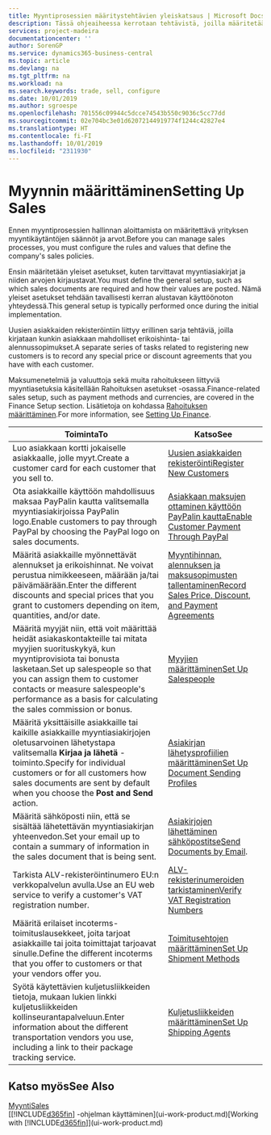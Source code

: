 ```yaml
---
title: Myyntiprosessien määritystehtävien yleiskatsaus | Microsoft Docs
description: Tässä ohjeaiheessa kerrotaan tehtävistä, joilla määritetään myyntikäytäntöjen ja -prosessien määrityksessä käytettävät säännöt ja arvot.
services: project-madeira
documentationcenter: ''
author: SorenGP
ms.service: dynamics365-business-central
ms.topic: article
ms.devlang: na
ms.tgt_pltfrm: na
ms.workload: na
ms.search.keywords: trade, sell, configure
ms.date: 10/01/2019
ms.author: sgroespe
ms.openlocfilehash: 701556c09944c5dcce74543b550c9036c5cc77dd
ms.sourcegitcommit: 02e704bc3e01d62072144919774f1244c42827e4
ms.translationtype: HT
ms.contentlocale: fi-FI
ms.lasthandoff: 10/01/2019
ms.locfileid: "2311930"
---
```

# <a name="setting-up-sales"></a><span data-ttu-id="53963-103">Myynnin määrittäminen</span><span class="sxs-lookup"><span data-stu-id="53963-103">Setting Up Sales</span></span>
<span data-ttu-id="53963-104">Ennen myyntiprosessien hallinnan aloittamista on määritettävä yrityksen myyntikäytäntöjen säännöt ja arvot.</span><span class="sxs-lookup"><span data-stu-id="53963-104">Before you can manage sales processes, you must configure the rules and values that define the company's sales policies.</span></span>

<span data-ttu-id="53963-105">Ensin määritetään yleiset asetukset, kuten tarvittavat myyntiasiakirjat ja niiden arvojen kirjaustavat.</span><span class="sxs-lookup"><span data-stu-id="53963-105">You must define the general setup, such as which sales documents are required and how their values are posted.</span></span> <span data-ttu-id="53963-106">Nämä yleiset asetukset tehdään tavallisesti kerran alustavan käyttöönoton yhteydessä.</span><span class="sxs-lookup"><span data-stu-id="53963-106">This general setup is typically performed once during the initial implementation.</span></span>

<span data-ttu-id="53963-107">Uusien asiakkaiden rekisteröintiin liittyy erillinen sarja tehtäviä, joilla kirjataan kunkin asiakkaan mahdolliset erikoishinta- tai alennussopimukset.</span><span class="sxs-lookup"><span data-stu-id="53963-107">A separate series of tasks related to registering new customers is to record any special price or discount agreements that you have with each customer.</span></span>

<span data-ttu-id="53963-108">Maksumenetelmiä ja valuuttoja sekä muita rahoitukseen liittyviä myyntiasetuksia käsitellään Rahoituksen asetukset -osassa.</span><span class="sxs-lookup"><span data-stu-id="53963-108">Finance-related sales setup, such as payment methods and currencies, are covered in the Finance Setup section.</span></span> <span data-ttu-id="53963-109">Lisätietoja on kohdassa [Rahoituksen määrittäminen](finance-setup-finance.md).</span><span class="sxs-lookup"><span data-stu-id="53963-109">For more information, see [Setting Up Finance](finance-setup-finance.md).</span></span>

| <span data-ttu-id="53963-110">Toiminta</span><span class="sxs-lookup"><span data-stu-id="53963-110">To</span></span> | <span data-ttu-id="53963-111">Katso</span><span class="sxs-lookup"><span data-stu-id="53963-111">See</span></span> |
| --- | --- |
| <span data-ttu-id="53963-112">Luo asiakkaan kortti jokaiselle asiakkaalle, jolle myyt.</span><span class="sxs-lookup"><span data-stu-id="53963-112">Create a customer card for each customer that you sell to.</span></span> |[<span data-ttu-id="53963-113">Uusien asiakkaiden rekisteröinti</span><span class="sxs-lookup"><span data-stu-id="53963-113">Register New Customers</span></span>](sales-how-register-new-customers.md) |
| <span data-ttu-id="53963-114">Ota asiakkaille käyttöön mahdollisuus maksaa PayPalin kautta valitsemalla myyntiasiakirjoissa PayPalin logo.</span><span class="sxs-lookup"><span data-stu-id="53963-114">Enable customers to pay through PayPal by choosing the PayPal logo on sales documents.</span></span> |[<span data-ttu-id="53963-115">Asiakkaan maksujen ottaminen käyttöön PayPalin kautta</span><span class="sxs-lookup"><span data-stu-id="53963-115">Enable Customer Payment Through PayPal</span></span>](sales-how-enable-payment-service-extensions.md) |
| <span data-ttu-id="53963-116">Määritä asiakkaille myönnettävät alennukset ja erikoishinnat. Ne voivat perustua nimikkeeseen, määrään ja/tai päivämäärään.</span><span class="sxs-lookup"><span data-stu-id="53963-116">Enter the different discounts and special prices that you grant to customers depending on item, quantities, and/or date.</span></span> |[<span data-ttu-id="53963-117">Myyntihinnan, alennuksen ja maksusopimusten tallentaminen</span><span class="sxs-lookup"><span data-stu-id="53963-117">Record Sales Price, Discount, and Payment Agreements</span></span>](sales-how-record-sales-price-discount-payment-agreements.md) |
| <span data-ttu-id="53963-118">Määritä myyjät niin, että voit määrittää heidät asiakaskontakteille tai mitata myyjien suorituskykyä, kun myyntiprovisiota tai bonusta lasketaan.</span><span class="sxs-lookup"><span data-stu-id="53963-118">Set up salespeople so that you can assign them to customer contacts or measure salespeople's performance as a basis for calculating the sales commission or bonus.</span></span> |[<span data-ttu-id="53963-119">Myyjien määrittäminen</span><span class="sxs-lookup"><span data-stu-id="53963-119">Set Up Salespeople</span></span>](sales-how-setup-salespeople.md) |
| <span data-ttu-id="53963-120">Määritä yksittäisille asiakkaille tai kaikille asiakkaille myyntiasiakirjojen oletusarvoinen lähetystapa valitsemalla **Kirjaa ja lähetä** -toiminto.</span><span class="sxs-lookup"><span data-stu-id="53963-120">Specify for individual customers or for all customers how sales documents are sent by default when you choose the **Post and Send** action.</span></span> |[<span data-ttu-id="53963-121">Asiakirjan lähetysprofiilien määrittäminen</span><span class="sxs-lookup"><span data-stu-id="53963-121">Set Up Document Sending Profiles</span></span>](sales-how-setup-document-send-profiles.md) |
| <span data-ttu-id="53963-122">Määritä sähköposti niin, että se sisältää lähetettävän myyntiasiakirjan yhteenvedon.</span><span class="sxs-lookup"><span data-stu-id="53963-122">Set your email up to contain a summary of information in the sales document that is being sent.</span></span> |<span data-ttu-id="53963-123">[Asiakirjojen lähettäminen sähköpostitse](ui-how-send-documents-email.md)</span><span class="sxs-lookup"><span data-stu-id="53963-123">[Send Documents by Email](ui-how-send-documents-email.md).</span></span> |
|<span data-ttu-id="53963-124">Tarkista ALV-rekisteröintinumero EU:n verkkopalvelun avulla.</span><span class="sxs-lookup"><span data-stu-id="53963-124">Use an EU web service to verify a customer's VAT registration number.</span></span>|[<span data-ttu-id="53963-125">ALV-rekisterinumeroiden tarkistaminen</span><span class="sxs-lookup"><span data-stu-id="53963-125">Verify VAT Registration Numbers</span></span>](finance-setup-vat.md)|
|<span data-ttu-id="53963-126">Määritä erilaiset incoterms-toimituslausekkeet, joita tarjoat asiakkaille tai joita toimittajat tarjoavat sinulle.</span><span class="sxs-lookup"><span data-stu-id="53963-126">Define the different incoterms that you offer to customers or that your vendors offer you.</span></span>|[<span data-ttu-id="53963-127">Toimitusehtojen määrittäminen</span><span class="sxs-lookup"><span data-stu-id="53963-127">Set Up Shipment Methods</span></span>](sales-how-set-up-shipment-methods.md)|
|<span data-ttu-id="53963-128">Syötä käytettävien kuljetusliikkeiden tietoja, mukaan lukien linkki kuljetusliikkeiden kollinseurantapalveluun.</span><span class="sxs-lookup"><span data-stu-id="53963-128">Enter information about the different transportation vendors you use, including a link to their package tracking service.</span></span>|[<span data-ttu-id="53963-129">Kuljetusliikkeiden määrittäminen</span><span class="sxs-lookup"><span data-stu-id="53963-129">Set Up Shipping Agents</span></span>](sales-how-to-set-up-shipping-agents.md)|

## <a name="see-also"></a><span data-ttu-id="53963-130">Katso myös</span><span class="sxs-lookup"><span data-stu-id="53963-130">See Also</span></span>
[<span data-ttu-id="53963-131">Myynti</span><span class="sxs-lookup"><span data-stu-id="53963-131">Sales</span></span>](sales-manage-sales.md)  
<span data-ttu-id="53963-132">[[!INCLUDE[d365fin](includes/d365fin_md.md)] -ohjelman käyttäminen](ui-work-product.md)</span><span class="sxs-lookup"><span data-stu-id="53963-132">[Working with [!INCLUDE[d365fin](includes/d365fin_md.md)]](ui-work-product.md)</span></span>
